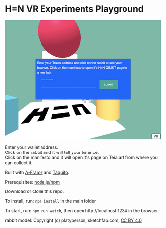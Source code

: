 # H=N VR Experiments Playground 

![](docs/screen.png)

Enter your wallet address.    
Click on the rabbit and it will tell your balance.    
Click on the manifesto and it will open it's page on Teia.art from where you can collect it.    

Built with [A-Frame](https://aframe.io/) and [Taquito](https://tezostaquito.io).

Prerequisites: [node.js/npm](https://nodejs.org/)

Download or clone this repo. 

To install, run: `npm install` in the main folder

To start, run: `npm run watch`, then open http://localhost:1234 in the browser.

rabbit model: Copyright (c) platyperson, sketchfab.com, [CC BY 4.0](http://creativecommons.org/licenses/by/4.0/)

